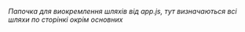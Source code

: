 *Папочка для виокремлення шляхів від app.js, тут визначаються всі шляхи по сторінкі окрім основних*

